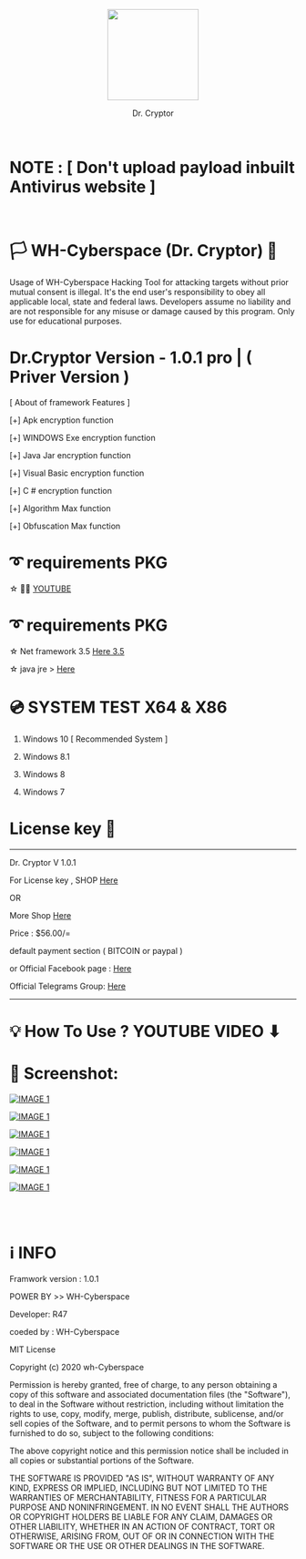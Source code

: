 <p align="center">
<img src="https://raw.githubusercontent.com/wh-Cyberspace/Dr.Cryptor/main/img/data-encryption.png" height="160"><br>
 

</p>
<p align="center">
 Dr. Cryptor
 </p>
<br>

# NOTE :    [   Don't upload payload inbuilt Antivirus website   ]

<br>


# 🏳 WH-Cyberspace (Dr. Cryptor) 🔞
Usage of WH-Cyberspace Hacking Tool for attacking targets without prior mutual  consent is illegal. It's the end user's responsibility to obey all applicable local, state and federal laws. Developers assume no liability and are not responsible for any misuse or damage caused by this program. Only use for educational purposes. 




# Dr.Cryptor Version - 1.0.1  pro | ( Priver Version )


[ About of framework Features ]

[+] Apk encryption function

[+] WINDOWS Exe encryption function

[+] Java Jar encryption function

[+] Visual Basic encryption function

[+] C # encryption function

[+] Algorithm Max function

[+] Obfuscation Max function

# ➰ requirements PKG

☆ 🧑‍💻  [ YOUTUBE ]( https://www.youtube.com/watch?v=1MPBFYisxPI&feature=youtu.be "Dr. Cryptorv1.0.1 ")



# ➰ requirements PKG

☆ Net framework 3.5  [Here  3.5 ]( https://www.microsoft.com/en-us/download/confirmation.aspx?id=21 "Net framework 3.5 ")

☆ java jre > [Here]( https://raw.githubusercontent.com/wh-r47/java/master/jre-whbot.exe " JAVA JRE")


# 💿 SYSTEM TEST X64 & X86
1. Windows 10   [ Recommended System ]  

2. Windows 8.1

3. Windows 8

4. Windows 7





# License key 🔑
--------------------------------------------------------------------------------------------------------------------------
Dr. Cryptor V 1.0.1

For License key , SHOP  [Here]( https://sellix.io/product/5fda4ac2275ff " License key")

OR 

More Shop [Here]( https://sellix.io/whcyberspace " More")


Price : $56.00/=

default payment section ( BITCOIN or paypal )



or
Official  Facebook page :  [Here]( https://facebook.com/wh.hackerexploit " Facebook") 

Official Telegrams Group: [Here]( https://t.me/whcyberspace " telegrams") 

------------------------------------------------------------------------------------------------------------------------------


# 💡 How To Use ? YOUTUBE VIDEO ⬇ 
 
 





# 🌌 Screenshot:

<p align="center">

[![IMAGE 1](https://raw.githubusercontent.com/wh-Cyberspace/Dr.Cryptor/main/img/2.png)](https://www.youtube.com/channel/UCj6ekUzjItnjP6T7I9r1WMA?sub_confirmation=1 "Don't upload payload inbuilt Antivirus website")

[![IMAGE 1](https://raw.githubusercontent.com/wh-Cyberspace/Dr.Cryptor/main/img/3.png)](https://www.youtube.com/channel/UCj6ekUzjItnjP6T7I9r1WMA?sub_confirmation=1 "Don't upload payload inbuilt Antivirus website")

[![IMAGE 1](https://raw.githubusercontent.com/wh-Cyberspace/Dr.Cryptor/main/img/4.png)](https://www.youtube.com/channel/UCj6ekUzjItnjP6T7I9r1WMA?sub_confirmation=1 "Don't upload payload inbuilt Antivirus website")

[![IMAGE 1](https://raw.githubusercontent.com/wh-Cyberspace/Dr.Cryptor/main/img/5.png)](https://www.youtube.com/channel/UCj6ekUzjItnjP6T7I9r1WMA?sub_confirmation=1 "Don't upload payload inbuilt Antivirus website")

[![IMAGE 1](https://raw.githubusercontent.com/wh-Cyberspace/Dr.Cryptor/main/img/6.png)](https://www.youtube.com/channel/UCj6ekUzjItnjP6T7I9r1WMA?sub_confirmation=1 "Don't upload payload inbuilt Antivirus website")

[![IMAGE 1](https://raw.githubusercontent.com/wh-Cyberspace/Dr.Cryptor/main/img/7.png)](https://www.youtube.com/channel/UCj6ekUzjItnjP6T7I9r1WMA?sub_confirmation=1 "Don't upload payload inbuilt Antivirus website")


</p>

<br /><br />

# ℹ INFO
Framwork version : 1.0.1 

POWER BY >> WH-Cyberspace  

Developer: R47

coeded by : WH-Cyberspace

MIT License

Copyright (c) 2020 wh-Cyberspace

Permission is hereby granted, free of charge, to any person obtaining a copy
of this software and associated documentation files (the "Software"), to deal
in the Software without restriction, including without limitation the rights
to use, copy, modify, merge, publish, distribute, sublicense, and/or sell
copies of the Software, and to permit persons to whom the Software is
furnished to do so, subject to the following conditions:

The above copyright notice and this permission notice shall be included in all
copies or substantial portions of the Software.

THE SOFTWARE IS PROVIDED "AS IS", WITHOUT WARRANTY OF ANY KIND, EXPRESS OR
IMPLIED, INCLUDING BUT NOT LIMITED TO THE WARRANTIES OF MERCHANTABILITY,
FITNESS FOR A PARTICULAR PURPOSE AND NONINFRINGEMENT. IN NO EVENT SHALL THE
AUTHORS OR COPYRIGHT HOLDERS BE LIABLE FOR ANY CLAIM, DAMAGES OR OTHER
LIABILITY, WHETHER IN AN ACTION OF CONTRACT, TORT OR OTHERWISE, ARISING FROM,
OUT OF OR IN CONNECTION WITH THE SOFTWARE OR THE USE OR OTHER DEALINGS IN THE
SOFTWARE.

